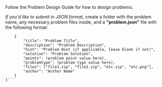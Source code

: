 Follow the Problem Design Guide for how to design problems.

*If you'd like to submit in JSON format,* create a folder with the problem name, any necessary problem files inside, and a **"problem.json"** file with the following format:

```[
	{
		"title": "Problem Title",
		"description": "Problem Description",
		"hint": "Problem Hint (if applicable, leave blank if not)",
		"solution": "Problem Solution",
		"points": (problem point value here),
		"problemtype": (problem type value here),
		"filez": ["file1.zip", "file2.zip", "etc.zip", "etc.png"],
		"author": "Author Name"
	}
]```
